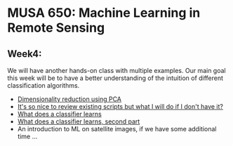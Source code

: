 # MUSA 650: Machine Learning in Remote Sensing

## Week4: 

We will have another hands-on class with multiple examples. Our main goal this week will be to have a better understanding of the intuition of different classification algorithms.

- [Dimensionality reduction using PCA](Prac5_pca_faces.ipynb)
- [It's so nice to review existing scripts but what I will do if I don't have it?](python_ml_bootcamp_A.ipynb)
- [What does a classifier learns](Prac6_classifier_comparison_v1.ipynb)
- [What does a classifier learns, second part](Prac7_classifier_comparison_v2.ipynb)
- An introduction to ML on satellite images, if we have some additional time ...
